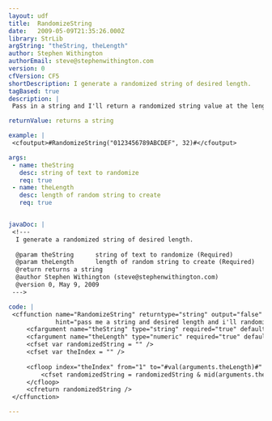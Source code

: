 ```yaml
---
layout: udf
title:  RandomizeString
date:   2009-05-09T21:35:26.000Z
library: StrLib
argString: "theString, theLength"
author: Stephen Withington
authorEmail: steve@stephenwithington.com
version: 0
cfVersion: CF5
shortDescription: I generate a randomized string of desired length.
tagBased: true
description: |
 Pass in a string and I'll return a randomized string value at the length you desire.

returnValue: returns a string

example: |
 <cfoutput>#RandomizeString("0123456789ABCDEF", 32)#</cfoutput>

args:
 - name: theString
   desc: string of text to randomize
   req: true
 - name: theLength
   desc: length of random string to create
   req: true


javaDoc: |
 <!---
  I generate a randomized string of desired length.
  
  @param theString      string of text to randomize (Required)
  @param theLength      length of random string to create (Required)
  @return returns a string 
  @author Stephen Withington (steve@stephenwithington.com) 
  @version 0, May 9, 2009 
 --->

code: |
 <cffunction name="RandomizeString" returntype="string" output="false" access="public" 
             hint="pass me a string and desired length and i'll randomize it for you.">
     <cfargument name="theString" type="string" required="true" default="0123456789ABCDEF" />
     <cfargument name="theLength" type="numeric" required="true" default="32" />
     <cfset var randomizedString = "" />
     <cfset var theIndex = "" />
 
     <cfloop index="theIndex" from="1" to="#val(arguments.theLength)#" step="1">
         <cfset randomizedString = randomizedString & mid(arguments.theString, rand()*len(arguments.theString)+1, 1) />
     </cfloop>
     <cfreturn randomizedString />    
 </cffunction>

---
```


